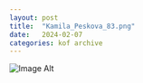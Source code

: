 ```yaml
---
layout:	post
title:	"Kamila_Peskova_83.png"
date:	2024-02-07
categories:	kof archive
---
```


![Image Alt](https://k0f.github.io/assets/Kamila_Peskova_83.png)